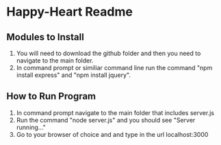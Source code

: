 # Happy-Heart Readme
## Modules to Install
1. You will need to download the github folder and then you need to navigate to the main folder.
2. In command prompt or similiar command line run the command "npm install express" and "npm install jquery".
## How to Run Program
1. In command prompt navigate to the main folder that includes server.js
2. Run the command "node server.js" and you should see "Server running..."
3. Go to your browser of choice and and type in the url localhost:3000
